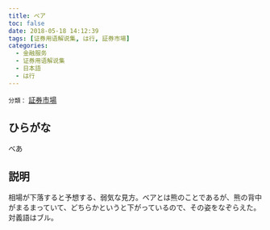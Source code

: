 ```yaml
---
title: ベア
toc: false
date: 2018-05-18 14:12:39
tags: [证券用语解说集, は行, 証券市場]
categories:
  - 金融服务
  - 证券用语解说集
  - 日本語
  - は行
---
```


`分類：` [証券市場](/tags/証券市場/)

## ひらがな

べあ

## 説明

相場が下落すると予想する、弱気な見方。ベアとは熊のことであるが、熊の背中がまるまっていて、どちらかというと下がっているので、その姿をなぞらえた。対義語はブル。
